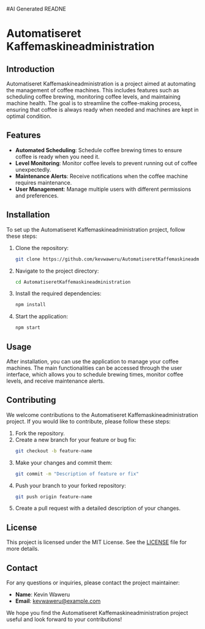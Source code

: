 #AI Generated READNE
# Automatiseret Kaffemaskineadministration

## Introduction

Automatiseret Kaffemaskineadministration is a project aimed at automating the management of coffee machines. This includes features such as scheduling coffee brewing, monitoring coffee levels, and maintaining machine health. The goal is to streamline the coffee-making process, ensuring that coffee is always ready when needed and machines are kept in optimal condition.

## Features

- **Automated Scheduling**: Schedule coffee brewing times to ensure coffee is ready when you need it.
- **Level Monitoring**: Monitor coffee levels to prevent running out of coffee unexpectedly.
- **Maintenance Alerts**: Receive notifications when the coffee machine requires maintenance.
- **User Management**: Manage multiple users with different permissions and preferences.

## Installation

To set up the Automatiseret Kaffemaskineadministration project, follow these steps:

1. Clone the repository:
    ```sh
    git clone https://github.com/kevwaweru/AutomatiseretKaffemaskineadministration.git
    ```

2. Navigate to the project directory:
    ```sh
    cd AutomatiseretKaffemaskineadministration
    ```

3. Install the required dependencies:
    ```sh
    npm install
    ```

4. Start the application:
    ```sh
    npm start
    ```

## Usage

After installation, you can use the application to manage your coffee machines. The main functionalities can be accessed through the user interface, which allows you to schedule brewing times, monitor coffee levels, and receive maintenance alerts.

## Contributing

We welcome contributions to the Automatiseret Kaffemaskineadministration project. If you would like to contribute, please follow these steps:

1. Fork the repository.
2. Create a new branch for your feature or bug fix:
    ```sh
    git checkout -b feature-name
    ```
3. Make your changes and commit them:
    ```sh
    git commit -m "Description of feature or fix"
    ```
4. Push your branch to your forked repository:
    ```sh
    git push origin feature-name
    ```
5. Create a pull request with a detailed description of your changes.

## License

This project is licensed under the MIT License. See the [LICENSE](LICENSE) file for more details.

## Contact

For any questions or inquiries, please contact the project maintainer:
- **Name**: Kevin Waweru
- **Email**: kevwaweru@example.com

We hope you find the Automatiseret Kaffemaskineadministration project useful and look forward to your contributions!
